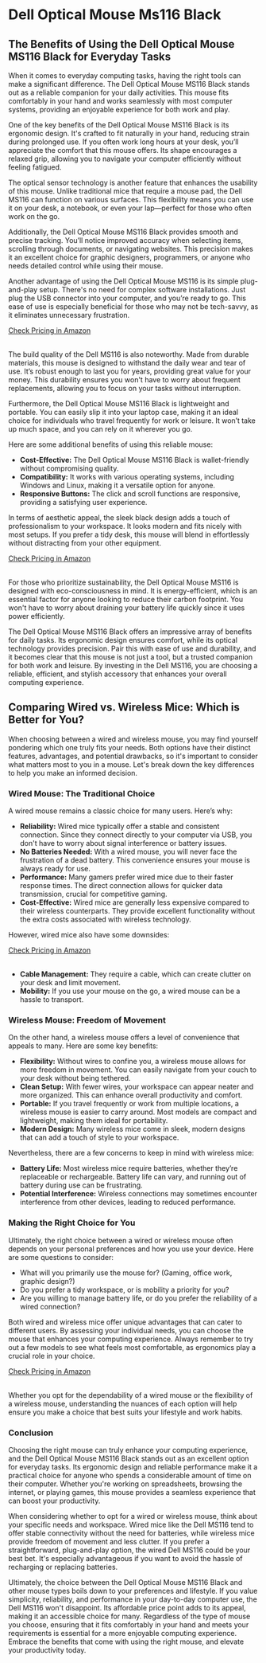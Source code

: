 <h1>Dell Optical Mouse Ms116 Black</h2>


<h2>The Benefits of Using the Dell Optical Mouse MS116 Black for Everyday Tasks</h2><p>When it comes to everyday computing tasks, having the right tools can make a significant difference. The Dell Optical Mouse MS116 Black stands out as a reliable companion for your daily activities. This mouse fits comfortably in your hand and works seamlessly with most computer systems, providing an enjoyable experience for both work and play.</p>
<p>One of the key benefits of the Dell Optical Mouse MS116 Black is its ergonomic design. It's crafted to fit naturally in your hand, reducing strain during prolonged use. If you often work long hours at your desk, you’ll appreciate the comfort that this mouse offers. Its shape encourages a relaxed grip, allowing you to navigate your computer efficiently without feeling fatigued.</p>
<p>The optical sensor technology is another feature that enhances the usability of this mouse. Unlike traditional mice that require a mouse pad, the Dell MS116 can function on various surfaces. This flexibility means you can use it on your desk, a notebook, or even your lap—perfect for those who often work on the go.</p>
<p>Additionally, the Dell Optical Mouse MS116 Black provides smooth and precise tracking. You’ll notice improved accuracy when selecting items, scrolling through documents, or navigating websites. This precision makes it an excellent choice for graphic designers, programmers, or anyone who needs detailed control while using their mouse.</p>
<p>Another advantage of using the Dell Optical Mouse MS116 is its simple plug-and-play setup. There's no need for complex software installations. Just plug the USB connector into your computer, and you’re ready to go. This ease of use is especially beneficial for those who may not be tech-savvy, as it eliminates unnecessary frustration.</p>
<a href="https://bit.ly/4kmxLsW">Check Pricing in Amazon</a><br><br><p>The build quality of the Dell MS116 is also noteworthy. Made from durable materials, this mouse is designed to withstand the daily wear and tear of use. It’s robust enough to last you for years, providing great value for your money. This durability ensures you won't have to worry about frequent replacements, allowing you to focus on your tasks without interruption.</p>
<p>Furthermore, the Dell Optical Mouse MS116 Black is lightweight and portable. You can easily slip it into your laptop case, making it an ideal choice for individuals who travel frequently for work or leisure. It won’t take up much space, and you can rely on it wherever you go.</p>
<p>Here are some additional benefits of using this reliable mouse:</p>
<ul>
    <li><strong>Cost-Effective:</strong> The Dell Optical Mouse MS116 Black is wallet-friendly without compromising quality.</li>
    <li><strong>Compatibility:</strong> It works with various operating systems, including Windows and Linux, making it a versatile option for anyone.</li>
    <li><strong>Responsive Buttons:</strong> The click and scroll functions are responsive, providing a satisfying user experience.</li>
</ul>
<p>In terms of aesthetic appeal, the sleek black design adds a touch of professionalism to your workspace. It looks modern and fits nicely with most setups. If you prefer a tidy desk, this mouse will blend in effortlessly without distracting from your other equipment.</p>
<a href="https://bit.ly/4kmxLsW">Check Pricing in Amazon</a><br><br><p>For those who prioritize sustainability, the Dell Optical Mouse MS116 is designed with eco-consciousness in mind. It is energy-efficient, which is an essential factor for anyone looking to reduce their carbon footprint. You won't have to worry about draining your battery life quickly since it uses power efficiently.</p>
<p>The Dell Optical Mouse MS116 Black offers an impressive array of benefits for daily tasks. Its ergonomic design ensures comfort, while its optical technology provides precision. Pair this with ease of use and durability, and it becomes clear that this mouse is not just a tool, but a trusted companion for both work and leisure. By investing in the Dell MS116, you are choosing a reliable, efficient, and stylish accessory that enhances your overall computing experience.</p><h2>Comparing Wired vs. Wireless Mice: Which is Better for You?</h2><p>When choosing between a wired and wireless mouse, you may find yourself pondering which one truly fits your needs. Both options have their distinct features, advantages, and potential drawbacks, so it's important to consider what matters most to you in a mouse. Let's break down the key differences to help you make an informed decision.</p>
<h3>Wired Mouse: The Traditional Choice</h3>
<p>A wired mouse remains a classic choice for many users. Here’s why:</p>
<ul>
    <li><strong>Reliability:</strong> Wired mice typically offer a stable and consistent connection. Since they connect directly to your computer via USB, you don't have to worry about signal interference or battery issues.</li>
    <li><strong>No Batteries Needed:</strong> With a wired mouse, you will never face the frustration of a dead battery. This convenience ensures your mouse is always ready for use.</li>
    <li><strong>Performance:</strong> Many gamers prefer wired mice due to their faster response times. The direct connection allows for quicker data transmission, crucial for competitive gaming.</li>
    <li><strong>Cost-Effective:</strong> Wired mice are generally less expensive compared to their wireless counterparts. They provide excellent functionality without the extra costs associated with wireless technology.</li>
</ul>
<p>However, wired mice also have some downsides:</p>
<a href="https://bit.ly/4kmxLsW">Check Pricing in Amazon</a><br><br><ul>
    <li><strong>Cable Management:</strong> They require a cable, which can create clutter on your desk and limit movement.</li>
    <li><strong>Mobility:</strong> If you use your mouse on the go, a wired mouse can be a hassle to transport.</li>
</ul>
<h3>Wireless Mouse: Freedom of Movement</h3>
<p>On the other hand, a wireless mouse offers a level of convenience that appeals to many. Here are some key benefits:</p>
<ul>
    <li><strong>Flexibility:</strong> Without wires to confine you, a wireless mouse allows for more freedom in movement. You can easily navigate from your couch to your desk without being tethered.</li>
    <li><strong>Clean Setup:</strong> With fewer wires, your workspace can appear neater and more organized. This can enhance overall productivity and comfort.</li>
    <li><strong>Portable:</strong> If you travel frequently or work from multiple locations, a wireless mouse is easier to carry around. Most models are compact and lightweight, making them ideal for portability.</li>
    <li><strong>Modern Design:</strong> Many wireless mice come in sleek, modern designs that can add a touch of style to your workspace.</li>
</ul>
<p>Nevertheless, there are a few concerns to keep in mind with wireless mice:</p>
<ul>
    <li><strong>Battery Life:</strong> Most wireless mice require batteries, whether they’re replaceable or rechargeable. Battery life can vary, and running out of battery during use can be frustrating.</li>
    <li><strong>Potential Interference:</strong> Wireless connections may sometimes encounter interference from other devices, leading to reduced performance.</li>
</ul>
<h3>Making the Right Choice for You</h3>
<p>Ultimately, the right choice between a wired or wireless mouse often depends on your personal preferences and how you use your device. Here are some questions to consider:</p>
<ul>
    <li>What will you primarily use the mouse for? (Gaming, office work, graphic design?)</li>
    <li>Do you prefer a tidy workspace, or is mobility a priority for you?</li>
    <li>Are you willing to manage battery life, or do you prefer the reliability of a wired connection?</li>
</ul>
<p>Both wired and wireless mice offer unique advantages that can cater to different users. By assessing your individual needs, you can choose the mouse that enhances your computing experience. Always remember to try out a few models to see what feels most comfortable, as ergonomics play a crucial role in your choice.</p>
<a href="https://bit.ly/4kmxLsW">Check Pricing in Amazon</a><br><br><p>Whether you opt for the dependability of a wired mouse or the flexibility of a wireless mouse, understanding the nuances of each option will help ensure you make a choice that best suits your lifestyle and work habits.</p><h3>Conclusion</h3><p>Choosing the right mouse can truly enhance your computing experience, and the Dell Optical Mouse MS116 Black stands out as an excellent option for everyday tasks. Its ergonomic design and reliable performance make it a practical choice for anyone who spends a considerable amount of time on their computer. Whether you're working on spreadsheets, browsing the internet, or playing games, this mouse provides a seamless experience that can boost your productivity.</p>
<p>When considering whether to opt for a wired or wireless mouse, think about your specific needs and workspace. Wired mice like the Dell MS116 tend to offer stable connectivity without the need for batteries, while wireless mice provide freedom of movement and less clutter. If you prefer a straightforward, plug-and-play option, the wired Dell MS116 could be your best bet. It's especially advantageous if you want to avoid the hassle of recharging or replacing batteries.</p>
<p>Ultimately, the choice between the Dell Optical Mouse MS116 Black and other mouse types boils down to your preferences and lifestyle. If you value simplicity, reliability, and performance in your day-to-day computer use, the Dell MS116 won't disappoint. Its affordable price point adds to its appeal, making it an accessible choice for many. Regardless of the type of mouse you choose, ensuring that it fits comfortably in your hand and meets your requirements is essential for a more enjoyable computing experience. Embrace the benefits that come with using the right mouse, and elevate your productivity today.</p>